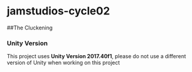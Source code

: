 # jamstudios-cycle02
##The Cluckening

### Unity Version
This project uses **Unity Version 2017.40f1**, please do not use a different version of Unity when working on this project
